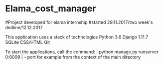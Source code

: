 # Elama_cost_manager
#Project developed for elama internship
#started 29.11.2017/two week's dedline/12.12.2017

This application uses a stack of technologies Python 3.6 Django 1.11.7 SQLite CSS/HTML Git

To start the applications, call the command: |   python manage.py runserver 0:8009 | - port for example   from the context of the main directory
